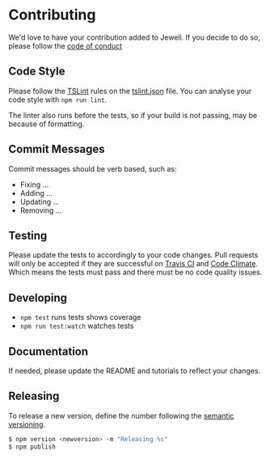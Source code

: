 # Contributing

We'd love to have your contribution added to Jewell. If you decide to do so, please follow the
[code of conduct](./CODE_OF_CONDUCT.md)

## Code Style

Please follow the [TSLint](https://github.com/palantir/tslint) rules on the [tslint.json](tslint.json) file.
You can analyse your code style with `npm run lint`.

The linter also runs before the tests, so if your build is not passing, may be because of formatting.

## Commit Messages

Commit messages should be verb based, such as:

- Fixing ...
- Adding ...
- Updating ...
- Removing ...

## Testing

Please update the tests to accordingly to your code changes. Pull requests will only be accepted if they are successful on
[Travis CI](https://travis-ci.org/pedsmoreira/jewell)
and [Code Climate](https://codeclimate.com/github/pedsmoreira/jewell). Which means the tests must pass and there must be no code quality issues.

## Developing

- `npm test` runs tests shows coverage
- `npm run test:watch` watches tests

## Documentation
   
If needed, please update the README and tutorials to reflect your changes.

## Releasing

To release a new version, define the number following the [semantic versioning](http://semver.org/).

``` bash
$ npm version <newversion> -m "Releasing %s"
$ npm publish
```

